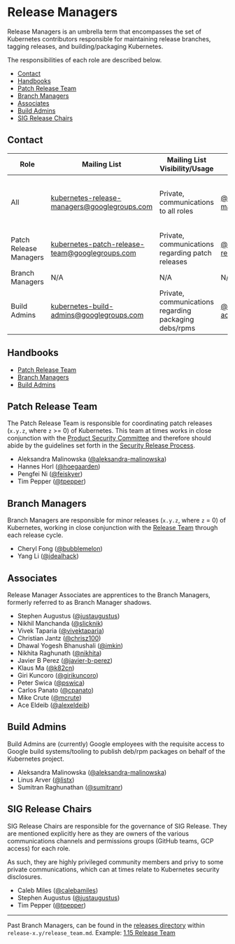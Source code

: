 # Release Managers <!-- omit in toc -->

Release Managers is an umbrella term that encompasses the set of Kubernetes contributors responsible for maintaining release branches, tagging releases, and building/packaging Kubernetes.

The responsibilities of each role are described below.

- [Contact](#Contact)
- [Handbooks](#Handbooks)
- [Patch Release Team](#Patch-Release-Team)
- [Branch Managers](#Branch-Managers)
- [Associates](#Associates)
- [Build Admins](#Build-Admins)
- [SIG Release Chairs](#SIG-Release-Chairs)

## Contact

| Role | Mailing List | Mailing List Visibility/Usage | GitHub | Slack |
|---|---|---|---|---|
| All | [kubernetes-release-managers@googlegroups.com](mailto:kubernetes-release-managers@googlegroups.com) | Private, communications to all roles | [@kubernetes/release-managers](https://github.com/orgs/kubernetes/teams/release-managers) | [#release-management](https://kubernetes.slack.com/messages/CJH2GBF7Y) (channel) / @release-managers (user group)
| Patch Release Managers | [kubernetes-patch-release-team@googlegroups.com](mailto:kubernetes-patch-release-team@googlegroups.com) | Private, communications regarding patch releases | [@kubernetes/patch-release-team](https://github.com/orgs/kubernetes/teams/patch-release-team) | [#release-private](https://kubernetes.slack.com/messages/GKEA5EL67) (**_private_** channel) |
| Branch Managers | N/A | N/A | N/A | N/A |
| Build Admins | [kubernetes-build-admins@googlegroups.com](mailto:kubernetes-patch-release-team@googlegroups.com) | Private, communications regarding packaging debs/rpms | [@kubernetes/build-admins](https://github.com/orgs/kubernetes/teams/build-admins) | N/A |


## Handbooks

- [Patch Release Team](/release-engineering/role-handbooks/patch-release-manager.md)
- [Branch Managers](/release-engineering/role-handbooks/branch-manager.md)
- [Build Admins](/release-engineering/packaging.md)


## Patch Release Team

The Patch Release Team is responsible for coordinating patch releases (`x.y.z`, where `z` >= 0) of Kubernetes. This team at times works in close conjunction with the [Product Security Committee](https://git.k8s.io/community/committee-product-security/README.md) and therefore should abide by the guidelines set forth in the [Security Release Process](https://git.k8s.io/security/security-release-process.md). 

- Aleksandra Malinowska ([@aleksandra-malinowska](https://github.com/aleksandra-malinowska))
- Hannes Horl ([@hoegaarden](https://github.com/hoegaarden))
- Pengfei Ni ([@feiskyer](https://github.com/feiskyer))
- Tim Pepper ([@tpepper](https://github.com/tpepper))


## Branch Managers

Branch Managers are responsible for minor releases (`x.y.z`, where `z` = 0) of Kubernetes, working in close conjunction with the [Release Team](/release-team/README.md) through each release cycle.

- Cheryl Fong ([@bubblemelon](https://github.com/bubblemelon))
- Yang Li ([@idealhack](https://github.com/idealhack))


## Associates

Release Manager Associates are apprentices to the Branch Managers, formerly referred to as Branch Manager shadows.

- Stephen Augustus ([@justaugustus](https://github.com/justaugustus))
- Nikhil Manchanda ([@slicknik](https://github.com/slicknik))
- Vivek Taparia ([@vivektaparia](https://github.com/vivektaparia))
- Christian Jantz ([@chrisz100](https://github.com/chrisz100))
- Dhawal Yogesh Bhanushali ([@imkin](https://github.com/imkin))
- Nikhita Raghunath ([@nikhita](https://github.com/nikhita))
- Javier B Perez ([@javier-b-perez](https://github.com/javier-b-perez))
- Klaus Ma ([@k82cn](https://github.com/k82cn))
- Giri Kuncoro ([@girikuncoro](https://github.com/girikuncoro))
- Peter Swica ([@pswica](https://github.com/pswica))
- Carlos Panato ([@cpanato](https://github.com/cpanato))
- Mike Crute ([@mcrute](https://github.com/mcrute))
- Ace Eldeib ([@alexeldeib](https://github.com/alexeldeib))


## Build Admins

Build Admins are (currently) Google employees with the requisite access to Google build systems/tooling to publish deb/rpm packages on behalf of the Kubernetes project.

- Aleksandra Malinowska ([@aleksandra-malinowska](https://github.com/aleksandra-malinowska))
- Linus Arver ([@listx](https://github.com/listx))
- Sumitran Raghunathan ([@sumitranr](https://github.com/sumitranr))


## SIG Release Chairs

SIG Release Chairs are responsible for the governance of SIG Release. They are mentioned explicitly here as they are owners of the various communications channels and permissions groups (GitHub teams, GCP access) for each role.

As such, they are highly privileged community members and privy to some private communications, which can at times relate to Kubernetes security disclosures.

- Caleb Miles ([@calebamiles](https://github.com/calebamiles))
- Stephen Augustus ([@justaugustus](https://github.com/justaugustus))
- Tim Pepper ([@tpepper](https://github.com/tpepper))


---

Past Branch Managers, can be found in the [releases directory](/releases) within `release-x.y/release_team.md`.
Example: [1.15 Release Team](/releases/release-1.15/release_team.md)
